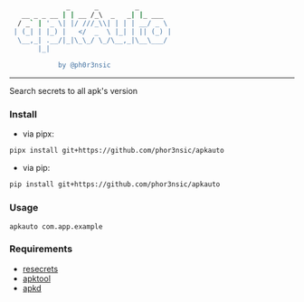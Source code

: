 # 

```sh
              _      _         _        
   __ _ _ __ | | __ /_\  _   _| |_ ___  
  / _` | '_ \| |/ ///_\\| | | | __/ _ \ 
 | (_| | |_) |   </  _  \ |_| | || (_) |
  \__,_| .__/|_|\_\_/ \_/\__,_|\__\___/ 
       |_|                              
                                                                                          
            by @ph0r3nsic        
```

___
Search secrets to all apk's version

### Install

- via pipx:

```sh
pipx install git+https://github.com/phor3nsic/apkauto
```
- via pip:

```sh
pip install git+https://github.com/phor3nsic/apkauto
```

### Usage

```
apkauto com.app.example
```

### Requirements

- [resecrets](https://github.com/phor3nsic/resecrets)
- [apktool](https://github.com/iBotPeaches/Apktool)
- [apkd](https://github.com/kiber-io/apkd)
